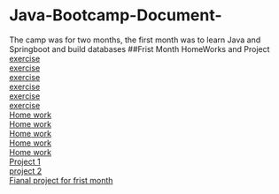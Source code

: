 # Java-Bootcamp-Document-
The camp was for two months, the first month was to learn Java and Springboot and build databases
##Frist Month HomeWorks and Project 
[exercise](https://github.com/4shahad/Shahad-rashed-java-trainning-day-3 )<br/>
[exercise](https://github.com/4shahad/day-4-exrcises)<br/>
[exercise](https://github.com/4shahad/Ex-Day-5)<br/>
[exercise](https://github.com/4shahad/Ex-Day-6)<br/>
[exercise](https://github.com/4shahad/Ex-Day7)<br/>
[exercise](https://github.com/4shahad/Java_W2_D6_Exercise)<br/>
[Home work](https://github.com/4shahad/Home-Work-Day-3-)<br/>
[Home work](https://github.com/4shahad/Day-4-Home-Work-)<br/>
[Home work](https://github.com/4shahad/Week-01-Day-05)<br/>
[Home work](https://github.com/4shahad/HW-Day-7)<br/>
[Home work](https://github.com/4shahad/Week-02-day-01-hw)<br/>
[Project 1](https://github.com/4shahad/ProjectWeek1)<br/>
[project 2](https://github.com/4shahad/Project2)<br/>
[Fianal project for frist month](https://github.com/4shahad/Helping-hand)<br/>


